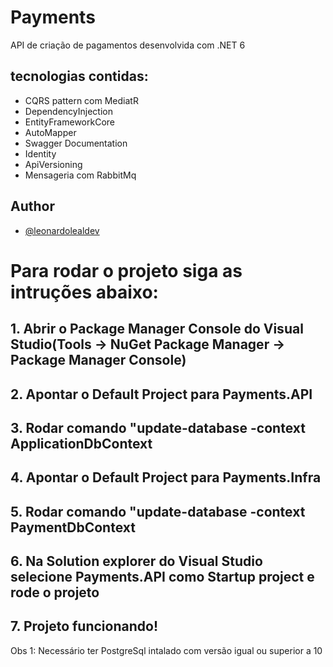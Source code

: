 # Payments

API de criação de pagamentos desenvolvida com .NET 6

## tecnologias contidas:

- CQRS pattern com MediatR
- DependencyInjection
- EntityFrameworkCore
- AutoMapper
- Swagger Documentation
- Identity
- ApiVersioning
- Mensageria com RabbitMq


## Author

- [@leonardolealdev](https://github.com/leonardolealdev)

# Para rodar o projeto siga as intruções abaixo:

## 1. Abrir o Package Manager Console do Visual Studio(Tools -> NuGet Package Manager -> Package Manager Console)

## 2. Apontar o Default Project para Payments.API

## 3. Rodar comando "update-database -context ApplicationDbContext

## 4. Apontar o Default Project para Payments.Infra

## 5. Rodar comando "update-database -context PaymentDbContext

## 6. Na Solution explorer do Visual Studio selecione Payments.API como Startup project e rode o projeto

## 7. Projeto funcionando!

Obs 1: Necessário ter PostgreSql intalado com versão igual ou superior a 10



